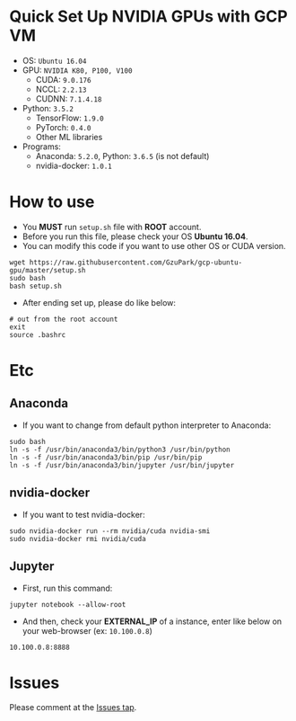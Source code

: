 # Quick Set Up NVIDIA GPUs with GCP VM
* OS: `Ubuntu 16.04`
* GPU: `NVIDIA K80, P100, V100`
    * CUDA: `9.0.176`
    * NCCL: `2.2.13`
    * CUDNN: `7.1.4.18`
* Python: `3.5.2`
    * TensorFlow: `1.9.0`
    * PyTorch: `0.4.0`
    * Other ML libraries
* Programs:
    * Anaconda: `5.2.0`, Python: `3.6.5` (is not default)
    * nvidia-docker: `1.0.1`

# How to use
* You __MUST__ run `setup.sh` file with __ROOT__ account.
* Before you run this file, please check your OS __Ubuntu 16.04__.
* You can modify this code if you want to use other OS or CUDA version.
```
wget https://raw.githubusercontent.com/GzuPark/gcp-ubuntu-gpu/master/setup.sh
sudo bash
bash setup.sh
```
* After ending set up, please do like below:
```
# out from the root account
exit
source .bashrc
```

# Etc

## Anaconda
* If you want to change from default python interpreter to Anaconda:
```
sudo bash
ln -s -f /usr/bin/anaconda3/bin/python3 /usr/bin/python
ln -s -f /usr/bin/anaconda3/bin/pip /usr/bin/pip
ln -s -f /usr/bin/anaconda3/bin/jupyter /usr/bin/jupyter
```

## nvidia-docker
* If you want to test nvidia-docker:
```
sudo nvidia-docker run --rm nvidia/cuda nvidia-smi
sudo nvidia-docker rmi nvidia/cuda
```

## Jupyter
* First, run this command:
```
jupyter notebook --allow-root
```
* And then, check your __EXTERNAL_IP__ of a instance, enter like below on your web-browser (ex: `10.100.0.8`)
```
10.100.0.8:8888
```

# Issues
Please comment at the [Issues tap](https://github.com/GzuPark/gcp-ubuntu-gpu/issues).

